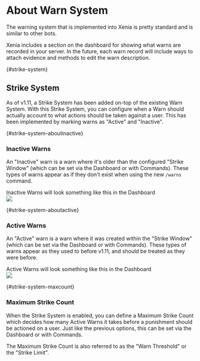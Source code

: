 # About Warn System
The warning system that is implemented into Xenia is pretty standard and is similar to other bots.

Xenia includes a section on the dashboard for showing what warns are recorded in your server. In the future, each warn record will include ways to attach evidence and methods to edit the warn description.

{#strike-system}
## Strike System
As of v1.11, a Strike System has been added on-top of the existing Warn System. With this Strike System, you can configure when a Warn should actually account to what actions should be taken against a user. This has been implemented by marking warns as "Active" and "Inactive".

{#strike-system-aboutinactive}
### Inactive Warns
An "Inactive" warn is a warn where it's older than the configured "Strike Window" (which can be set via the Dashboard or with Commands). These types of warns appear as if they don't exist when using the new `/warns` command.

<div class="row align-items-start mt-4">
    <div class="col is-half is-full-mobile">
        Inactive Warns will look something like this in the Dashboard
    </div>
    <div class="col is-half is-full-mobile">
        <img src="https://res.kate.pet/upload/9f17ee3a9705/firefox_MV4uYGedDr.png" class="guide-img" />
    </div>
</div>

{#strike-system-aboutactive}
### Active Warns
An "Active" warn is a warn where it was created within the "Strike Window" (which can be set via the Dashboard or with Commands). These types of warns appear as they used to before v1.11, and should be treated as they were before.

<div class="row align-items-start mt-4">
    <div class="col is-half is-full-mobile">
        Active Warns will look something like this in the Dashboard
    </div>
    <div class="col is-half is-full-mobile">
        <img src="https://res.kate.pet/upload/f1af16536980/firefox_j9DfKLtigA.png" class="guide-img" />
    </div>
</div>

{#strike-system-maxcount}
### Maximum Strike Count
When the Strike System is enabled, you can define a Maximum Strike Count which decides how many Active Warns it takes before a punishment should be actioned on a user. Just like the previous options, this can be set via the Dashboard or with Commands.

The Maximum Strike Count is also referred to as the "Warn Threshold" or the "Strike Limit".